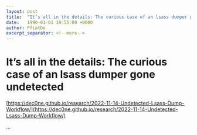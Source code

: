 ```yaml
---
layout: post
title:  "It’s all in the details: The curious case of an lsass dumper gone undetected"
date:   1990-01-01 19:55:00 +0000
author: PfiatDe
excerpt_separator: <!--more-->
---
```


# It’s all in the details: The curious case of an lsass dumper gone undetected
[https://dec0ne.github.io/research/2022-11-14-Undetected-Lsass-Dump-Workflow/](https://dec0ne.github.io/research/2022-11-14-Undetected-Lsass-Dump-Workflow/)

...
<!--more-->
